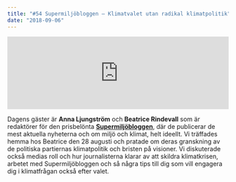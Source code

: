 ```yaml
---
title: "#54 Supermiljöbloggen – Klimatvalet utan radikal klimatpolitik"
date: "2018-09-06"
---
```


<iframe src="https://w.soundcloud.com/player/?url=https%3A//api.soundcloud.com/tracks/496239840&amp;color=%23001665&amp;auto_play=false&amp;hide_related=false&amp;show_comments=true&amp;show_user=true&amp;show_reposts=false&amp;show_teaser=true" width="100%" height="166" frameborder="no" scrolling="no"></iframe>

Dagens gäster är **Anna Ljungström** och **Beatrice Rindevall** som är redaktörer för den prisbelönta **[Supermiljöbloggen](http://supermiljobloggen.se/)**, där de publicerar de mest aktuella nyheterna och om miljö och klimat, helt ideellt. Vi träffades hemma hos Beatrice den 28 augusti och pratade om deras granskning av de politiska partiernas klimatpolitik och bristen på visioner. Vi diskuterade också medias roll och hur journalisterna klarar av att skildra klimatkrisen, arbetet med Supermiljöbloggen och så några tips till dig som vill engagera dig i klimatfrågan också efter valet.
